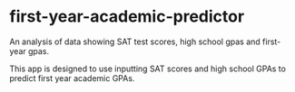 # first-year-academic-predictor
An analysis of data showing SAT test scores, high school gpas and first-year gpas.

This app is designed to use inputting SAT scores and high school GPAs to predict first year academic GPAs.